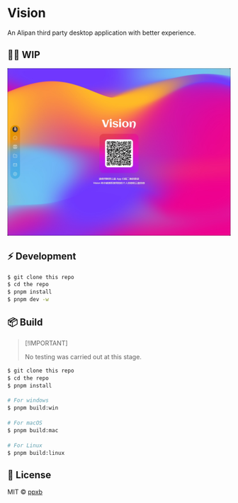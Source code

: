 # Vision

An Alipan third party desktop application with better experience.

## 👋🏻 WIP

![](./screenshots/login.png)

## ⚡️ Development

```bash
$ git clone this repo
$ cd the repo
$ pnpm install
$ pnpm dev -w
```

## 📦 Build

> \[!IMPORTANT]
>
> No testing was carried out at this stage.

```bash
$ git clone this repo
$ cd the repo
$ pnpm install

# For windows
$ pnpm build:win

# For macOS
$ pnpm build:mac

# For Linux
$ pnpm build:linux

```

## 📃 License

MIT © [ppxb](./LICENSE)

